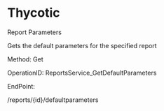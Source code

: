 #     Thycotic


Report Parameters

Gets the default parameters for the specified report

Method: Get

OperationID: ReportsService_GetDefaultParameters

EndPoint:

/reports/{id}/defaultparameters
